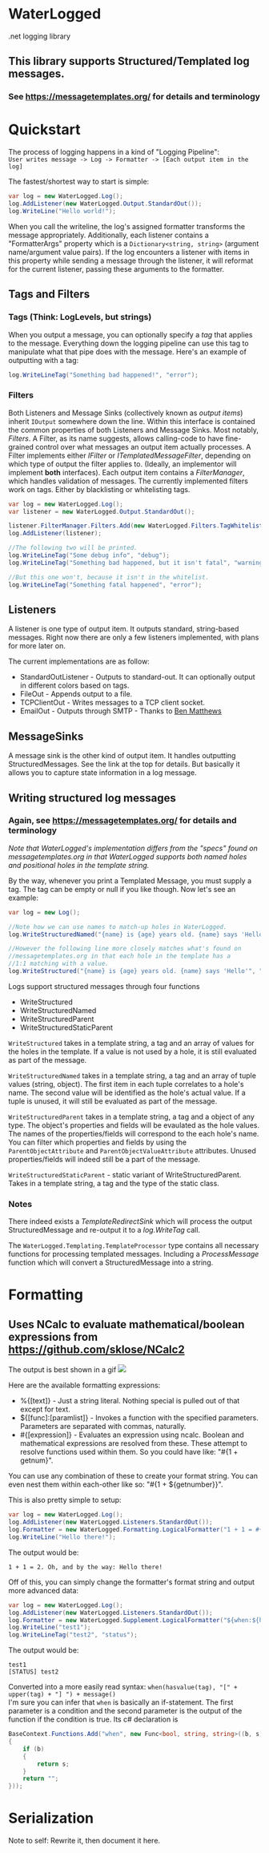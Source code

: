# WaterLogged
.net logging library

## This library supports Structured/Templated log messages.
### See <https://messagetemplates.org/> for details and terminology

# Quickstart
The process of logging happens in a kind of "Logging Pipeline": \
`User writes message -> Log -> Formatter -> [Each output item in the log]`

The fastest/shortest way to start is simple:
```cs
var log = new WaterLogged.Log();
log.AddListener(new WaterLogged.Output.StandardOut());
log.WriteLine("Hello world!");
```

When you call the writeline, the log's assigned formatter transforms the message appropriately. Additionally, each listener contains a "FormatterArgs" property which is a `Dictionary<string, string>` (argument name/argument value pairs).
If the log encounters a listener with items in this property while sending a message through the listener, it will reformat for the current listener, passing these arguments to the formatter.

## Tags and Filters
### Tags (Think: LogLevels, but strings)
When you output a message, you can optionally specify a *tag* that applies to the message. Everything down the logging pipeline can use this tag to manipulate what that pipe does with the message. Here's an example of outputting with a tag:
```cs
log.WriteLineTag("Something bad happened!", "error");
```
### Filters
Both Listeners and Message Sinks (collectively known as *output items*) inherit `IOutput` somewhere down the line.
Within this interface is contained the common properties of both Listeners and Message Sinks.
Most notably, *Filters*.
A Filter, as its name suggests, allows calling-code to have fine-grained control over what messages an output item actually processes.
A Filter implements either *IFilter* or *ITemplatedMessageFilter*, depending on which type of output the filter applies to. (Ideally, an implementor will implement **both** interfaces).
Each output item contains a *FilterManager*, which handles validation of messages.
The currently implemented filters work on tags. Either by blacklisting or whitelisting tags.
```cs
var log = new WaterLogged.Log();
var listener = new WaterLogged.Output.StandardOut();

listener.FilterManager.Filters.Add(new WaterLogged.Filters.TagWhitelistFilter("debug", "warning"));
log.AddListener(listener);

//The following two will be printed.
log.WriteLineTag("Some debug info", "debug");
log.WriteLineTag("Something bad happened, but it isn't fatal", "warning");

//But this one won't, because it isn't in the whitelist.
log.WriteLineTag("Something fatal happened", "error");
```

## Listeners
A listener is one type of output item.
It outputs standard, string-based messages.
Right now there are only a few listeners implemented, with plans for more later on.

The current implementations are as follow:
  * StandardOutListener - Outputs to standard-out. It can optionally output in different colors based on tags.
  * FileOut - Appends output to a file.
  * TCPClientOut - Writes messages to a TCP client socket.
  * EmailOut - Outputs through SMTP - Thanks to [Ben Matthews](https://github.com/BenTMatthews)


## MessageSinks
A message sink is the other kind of output item.
It handles outputting StructuredMessages.
See the link at the top for details.
But basically it allows you to capture state information in a log message.

## Writing structured log messages
### Again, see <https://messagetemplates.org/> for details and terminology

*Note that WaterLogged's implementation differs from the "specs" found on messagetemplates.org in that WaterLogged supports both named holes and positional holes in the template string.*

By the way, whenever you print a Templated Message, you must supply a tag.
The tag can be empty or null if you like though.
Now let's see an example:
```cs
var log = new Log();

//Note how we can use names to match-up holes in WaterLogged.
log.WriteStructuredNamed("{name} is {age} years old. {name} says 'Hello'", "tag", ("name", "Bill"), ("age", 22));

//However the following line more closely matches what's found on
//messagetemplates.org in that each hole in the template has a
//1:1 matching with a value.
log.WriteStructured("{name} is {age} years old. {name} says 'Hello'", "tag", "Bill", 22, "Bill");
```

Logs support structured messages through four functions
  *  WriteStructured
  *  WriteStructuredNamed
  *  WriteStructuredParent 
  *  WriteStructuredStaticParent

`WriteStructured` takes in a template string, a tag and an array of values for the holes in the template. If a value is not used by a hole, it is still evaluated as part of the message. 

`WriteStructuredNamed` takes in a template string, a tag and an array of tuple values (string, object). The first item in each tuple correlates to a hole's name. The second value will be identified as the hole's actual value. If a tuple is unused, it will still be evaluated as part of the message.

`WriteStructuredParent` takes in a template string, a tag and a object of any type. The object's properties and fields will be evaulated as the hole values. The names of the properties/fields will correspond to the each hole's name. You can filter which properties and fields by using the `ParentObjectAttribute` and `ParentObjectValueAttribute` attributes. Unused properties/fields will indeed still be a part of the message.

`WriteStructuredStaticParent` - static variant of WriteStructuredParent. Takes in a template string, a tag and the type of the static class.


### Notes
There indeed exists a *TemplateRedirectSink* which will process the output StructuredMessage and re-output it to a *log.WriteTag* call.

The `WaterLogged.Templating.TemplateProcessor` type contains all necessary functions for processing templated messages. Including a *ProcessMessage* function which will convert a StructuredMessage into a string.


# Formatting
## Uses NCalc to evaluate mathematical/boolean expressions from https://github.com/sklose/NCalc2
The output is best shown in a gif
![](https://raw.githubusercontent.com/icecream-burglar/WaterLogged/master/example.gif)

Here are the available formatting expressions:
  * %{[text]} - Just a string literal. Nothing special is pulled out of that except for text.
  * ${[func]:[paramlist]} - Invokes a function with the specified parameters. Parameters are separated with commas, naturally.
  * \#{[expression]} - Evaluates an expression using ncalc. Boolean and mathematical expressions are resolved from these. These attempt to resolve functions used within them. So you could have like: \"#{1 + getnum}\".
  
You can use any combination of these to create your format string. You can even nest them within each-other like so: \"#{1 + ${getnumber}}\".

This is also pretty simple to setup:
```cs
var log = new WaterLogged.Log();
log.AddListener(new WaterLogged.Listeners.StandardOut());
log.Formatter = new WaterLogged.Formatting.LogicalFormatter("1 + 1 = #{1 + 1}. Oh, and by the way: ${message}");
log.WriteLine("Hello there!");
```
The output would be:
```
1 + 1 = 2. Oh, and by the way: Hello there!
```


Off of this, you can simply change the formatter's format string and output more advanced data:
```cs
var log = new WaterLogged.Log();
log.AddListener(new WaterLogged.Listeners.StandardOut());
log.Formatter = new WaterLogged.Supplement.LogicalFormatter("${when:${hasvalue:${tag}},[${upper:${tag}}] }${message}");
log.WriteLine("test1");
log.WriteLineTag("test2", "status");
```
The output would be:
```
test1
[STATUS] test2
```
Converted into a more easily read syntax:
`when(hasvalue(tag), "[" + upper(tag) + "] ") + message()` \
I'm sure you can infer that `when` is basically an if-statement. The first parameter is a condition and the second parameter is the output of the function if the condition is true.
Its c# declaration is
```cs
BaseContext.Functions.Add("when", new Func<bool, string, string>((b, s) =>
{
    if (b)
    {
        return s;
    }
    return "";
}));
```


# Serialization
Note to self: Rewrite it, then document it here.
